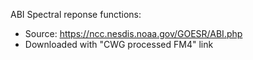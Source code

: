ABI Spectral reponse functions:
- Source: https://ncc.nesdis.noaa.gov/GOESR/ABI.php
- Downloaded with "CWG processed FM4" link